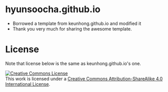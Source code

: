 # hyunsoocha.github.io

- Borrowed a template from keunhong.github.io and modified it
- Thank you very much for sharing the awesome template.

# License

Note that license below is the same as keunhong.github.io's one.

<a rel="license" href="http://creativecommons.org/licenses/by-sa/4.0/"><img alt="Creative Commons License" style="border-width:0" src="https://i.creativecommons.org/l/by-sa/4.0/88x31.png" /></a><br />This work is licensed under a <a rel="license" href="http://creativecommons.org/licenses/by-sa/4.0/">Creative Commons Attribution-ShareAlike 4.0 International License</a>.

